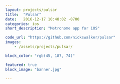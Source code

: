 ```yaml
---
layout: projects/pulsar
title:  "Pulsar"
date:   2016-12-17 10:48:02 -0700
categories: ios
short_description: "Metronome app for iOS"

code_url: "https://github.com/nickswalker/pulsar"
images:
    - /assets/projects/pulsar/

block_color: "rgb(45, 187, 74)"

featured: true
block_image: "banner.jpg"

---
```

